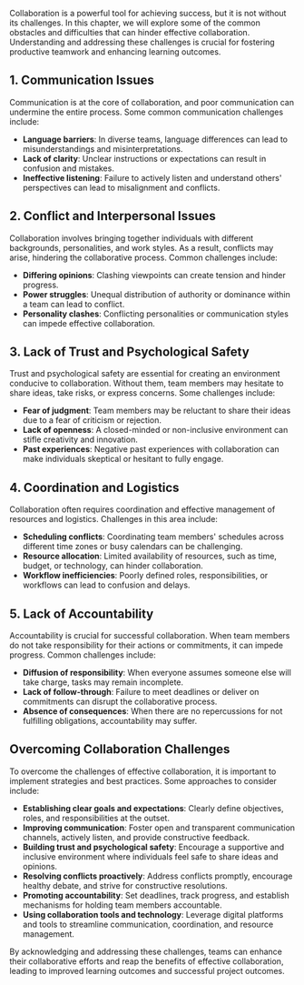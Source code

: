 
Collaboration is a powerful tool for achieving success, but it is not without its challenges. In this chapter, we will explore some of the common obstacles and difficulties that can hinder effective collaboration. Understanding and addressing these challenges is crucial for fostering productive teamwork and enhancing learning outcomes.

1\. **Communication Issues**
---------------------------

Communication is at the core of collaboration, and poor communication can undermine the entire process. Some common communication challenges include:

* **Language barriers**: In diverse teams, language differences can lead to misunderstandings and misinterpretations.
* **Lack of clarity**: Unclear instructions or expectations can result in confusion and mistakes.
* **Ineffective listening**: Failure to actively listen and understand others' perspectives can lead to misalignment and conflicts.

2\. **Conflict and Interpersonal Issues**
----------------------------------------

Collaboration involves bringing together individuals with different backgrounds, personalities, and work styles. As a result, conflicts may arise, hindering the collaborative process. Common challenges include:

* **Differing opinions**: Clashing viewpoints can create tension and hinder progress.
* **Power struggles**: Unequal distribution of authority or dominance within a team can lead to conflict.
* **Personality clashes**: Conflicting personalities or communication styles can impede effective collaboration.

3\. **Lack of Trust and Psychological Safety**
---------------------------------------------

Trust and psychological safety are essential for creating an environment conducive to collaboration. Without them, team members may hesitate to share ideas, take risks, or express concerns. Some challenges include:

* **Fear of judgment**: Team members may be reluctant to share their ideas due to a fear of criticism or rejection.
* **Lack of openness**: A closed-minded or non-inclusive environment can stifle creativity and innovation.
* **Past experiences**: Negative past experiences with collaboration can make individuals skeptical or hesitant to fully engage.

4\. **Coordination and Logistics**
---------------------------------

Collaboration often requires coordination and effective management of resources and logistics. Challenges in this area include:

* **Scheduling conflicts**: Coordinating team members' schedules across different time zones or busy calendars can be challenging.
* **Resource allocation**: Limited availability of resources, such as time, budget, or technology, can hinder collaboration.
* **Workflow inefficiencies**: Poorly defined roles, responsibilities, or workflows can lead to confusion and delays.

5\. **Lack of Accountability**
-----------------------------

Accountability is crucial for successful collaboration. When team members do not take responsibility for their actions or commitments, it can impede progress. Common challenges include:

* **Diffusion of responsibility**: When everyone assumes someone else will take charge, tasks may remain incomplete.
* **Lack of follow-through**: Failure to meet deadlines or deliver on commitments can disrupt the collaborative process.
* **Absence of consequences**: When there are no repercussions for not fulfilling obligations, accountability may suffer.

Overcoming Collaboration Challenges
-----------------------------------

To overcome the challenges of effective collaboration, it is important to implement strategies and best practices. Some approaches to consider include:

* **Establishing clear goals and expectations**: Clearly define objectives, roles, and responsibilities at the outset.
* **Improving communication**: Foster open and transparent communication channels, actively listen, and provide constructive feedback.
* **Building trust and psychological safety**: Encourage a supportive and inclusive environment where individuals feel safe to share ideas and opinions.
* **Resolving conflicts proactively**: Address conflicts promptly, encourage healthy debate, and strive for constructive resolutions.
* **Promoting accountability**: Set deadlines, track progress, and establish mechanisms for holding team members accountable.
* **Using collaboration tools and technology**: Leverage digital platforms and tools to streamline communication, coordination, and resource management.

By acknowledging and addressing these challenges, teams can enhance their collaborative efforts and reap the benefits of effective collaboration, leading to improved learning outcomes and successful project outcomes.
